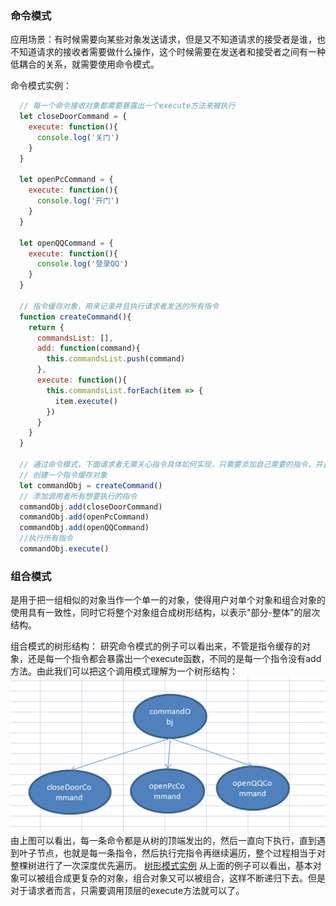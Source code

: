 ### 命令模式
应用场景：有时候需要向某些对象发送请求，但是又不知道请求的接受者是谁，也不知道请求的接收者需要做什么操作，这个时候需要在发送者和接受者之间有一种低耦合的关系，就需要使用命令模式。

命令模式实例：
```javascript
  // 每一个命令接收对象都需要暴露出一个execute方法来被执行
  let closeDoorCommand = {
    execute: function(){
      console.log('关门')
    }
  }

  let openPcCommand = {
    execute: function(){
      console.log('开门')
    }
  }

  let openQQCommand = {
    execute: function(){
      console.log('登录QQ')
    }
  }

  // 指令缓存对象，用来记录并且执行请求者发送的所有指令
  function createCommand(){
    return {
      commandsList: [],
      add: function(command){
        this.commandsList.push(command)
      },
      execute: function(){
        this.commandsList.forEach(item => {
          item.execute()
        })
      }
    }
  }

  // 通过命令模式，下面请求者无需关心指令具体如何实现，只需要添加自己需要的指令，并且执行即可。
  // 创建一个指令缓存对象
  let commandObj = createCommand()
  // 添加调用者所有想要执行的指令
  commandObj.add(closeDoorCommand)
  commandObj.add(openPcCommand)
  commandObj.add(openQQCommand)
  //执行所有指令
  commandObj.execute()
```

### 组合模式
是用于把一组相似的对象当作一个单一的对象，使得用户对单个对象和组合对象的使用具有一致性，同时它将整个对象组合成树形结构，以表示"部分-整体"的层次结构。

组合模式的树形结构：
研究命令模式的例子可以看出来，不管是指令缓存的对象，还是每一个指令都会暴露出一个execute函数，不同的是每一个指令没有add方法。由此我们可以把这个调用模式理解为一个树形结构：![blockchain](./images/组合模式tree.png)
由上图可以看出，每一条命令都是从树的顶端发出的，然后一直向下执行，直到遇到叶子节点，也就是每一条指令，然后执行完指令再继续遍历，整个过程相当于对整棵树进行了一次深度优先遍历。
[树形模式实例](./zuhe/zuhetest.html)
从上面的例子可以看出，基本对象可以被组合成更复杂的对象，组合对象又可以被组合，这样不断递归下去。但是对于请求者而言，只需要调用顶层的execute方法就可以了。